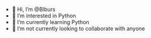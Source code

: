 - 👋 Hi, I’m @Blburs
- 👀 I’m interested in Python
- 🌱 I’m currently learning Python
- 💞️ I’m not currently looking to collaborate with anyone
  

<!---
Blburs/Blburs is a ✨ special ✨ repository because its `README.md` (this file) appears on your GitHub profile.
You can click the Preview link to take a look at your changes.
--->
